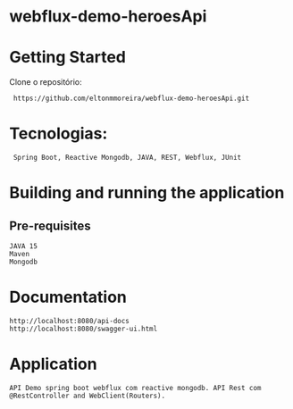 # webflux-demo-heroesApi
# Getting Started
Clone o repositório:
<pre><code> https://github.com/eltonmmoreira/webflux-demo-heroesApi.git</code></pre>

# Tecnologias:
<pre><code> Spring Boot, Reactive Mongodb, JAVA, REST, Webflux, JUnit</code></pre>

# Building and running the application
## Pre-requisites
<pre><code>JAVA 15
Maven
Mongodb</code></pre>

# Documentation
<pre><code>http://localhost:8080/api-docs
http://localhost:8080/swagger-ui.html</code></pre>

# Application
<pre><code>API Demo spring boot webflux com reactive mongodb. API Rest com @RestController and WebClient(Routers).
</code></pre>
